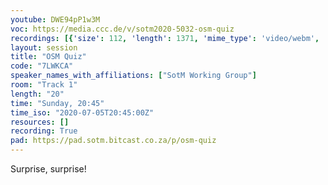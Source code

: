 ```yaml
---
youtube: DWE94pP1w3M
voc: https://media.ccc.de/v/sotm2020-5032-osm-quiz
recordings: [{'size': 112, 'length': 1371, 'mime_type': 'video/webm', 'language': 'eng', 'filename': 'sotm2020-5032-eng-OSM_Quiz_webm-hd.webm', 'state': 'new', 'folder': 'webm-hd', 'high_quality': True, 'width': 1920, 'height': 1080, 'updated_at': '2020-07-18T02:18:59.789+02:00', 'recording_url': 'https://cdn.media.ccc.de/events/sotm/2020/webm-hd/sotm2020-5032-eng-OSM_Quiz_webm-hd.webm', 'url': 'https://media.ccc.de/public/recordings/47608', 'event_url': 'https://media.ccc.de/public/events/5e6dc7ca-5536-571a-a9a3-5efc9ee4b0bf', 'conference_url': 'https://media.ccc.de/public/conferences/sotm2020'}, {'size': 20, 'length': 1371, 'mime_type': 'audio/mpeg', 'language': 'eng', 'filename': 'sotm2020-5032-eng-OSM_Quiz_mp3.mp3', 'state': 'new', 'folder': 'mp3', 'high_quality': False, 'width': 0, 'height': 0, 'updated_at': '2020-07-18T02:14:21.403+02:00', 'recording_url': 'https://cdn.media.ccc.de/events/sotm/2020/mp3/sotm2020-5032-eng-OSM_Quiz_mp3.mp3', 'url': 'https://media.ccc.de/public/recordings/47605', 'event_url': 'https://media.ccc.de/public/events/5e6dc7ca-5536-571a-a9a3-5efc9ee4b0bf', 'conference_url': 'https://media.ccc.de/public/conferences/sotm2020'}, {'size': 35, 'length': 1371, 'mime_type': 'video/mp4', 'language': 'eng', 'filename': 'sotm2020-5032-eng-OSM_Quiz_sd.mp4', 'state': 'new', 'folder': 'h264-sd', 'high_quality': False, 'width': 720, 'height': 576, 'updated_at': '2020-07-18T02:13:21.864+02:00', 'recording_url': 'https://cdn.media.ccc.de/events/sotm/2020/h264-sd/sotm2020-5032-eng-OSM_Quiz_sd.mp4', 'url': 'https://media.ccc.de/public/recordings/47604', 'event_url': 'https://media.ccc.de/public/events/5e6dc7ca-5536-571a-a9a3-5efc9ee4b0bf', 'conference_url': 'https://media.ccc.de/public/conferences/sotm2020'}, {'size': 42, 'length': 1371, 'mime_type': 'video/webm', 'language': 'eng', 'filename': 'sotm2020-5032-eng-OSM_Quiz_webm-sd.webm', 'state': 'new', 'folder': 'webm-sd', 'high_quality': False, 'width': 720, 'height': 576, 'updated_at': '2020-07-18T02:11:54.572+02:00', 'recording_url': 'https://cdn.media.ccc.de/events/sotm/2020/webm-sd/sotm2020-5032-eng-OSM_Quiz_webm-sd.webm', 'url': 'https://media.ccc.de/public/recordings/47602', 'event_url': 'https://media.ccc.de/public/events/5e6dc7ca-5536-571a-a9a3-5efc9ee4b0bf', 'conference_url': 'https://media.ccc.de/public/conferences/sotm2020'}, {'size': 76, 'length': 1371, 'mime_type': 'video/mp4', 'language': 'eng', 'filename': 'sotm2020-5032-eng-OSM_Quiz_hd.mp4', 'state': 'new', 'folder': 'h264-hd', 'high_quality': True, 'width': 1920, 'height': 1080, 'updated_at': '2020-07-18T00:44:16.136+02:00', 'recording_url': 'https://cdn.media.ccc.de/events/sotm/2020/h264-hd/sotm2020-5032-eng-OSM_Quiz_hd.mp4', 'url': 'https://media.ccc.de/public/recordings/47551', 'event_url': 'https://media.ccc.de/public/events/5e6dc7ca-5536-571a-a9a3-5efc9ee4b0bf', 'conference_url': 'https://media.ccc.de/public/conferences/sotm2020'}]
layout: session
title: "OSM Quiz"
code: "7LWKCA"
speaker_names_with_affiliations: ["SotM Working Group"]
room: "Track 1"
length: "20"
time: "Sunday, 20:45"
time_iso: "2020-07-05T20:45:00Z"
resources: []
recording: True
pad: https://pad.sotm.bitcast.co.za/p/osm-quiz
---
```

Surprise, surprise!
